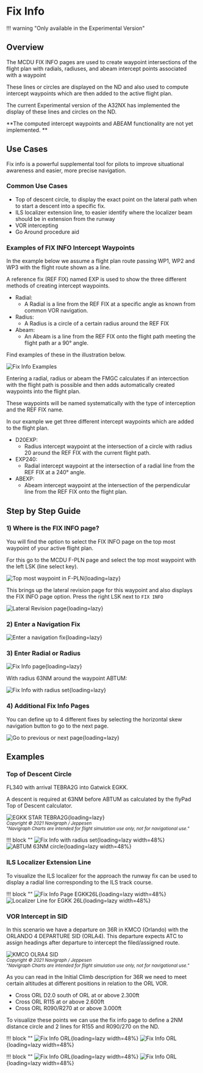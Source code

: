 # Fix Info

!!! warning "Only available in the Experimental Version"

## Overview

The MCDU FIX INFO pages are used to create waypoint intersections of the
flight plan with radials, radiuses, and abeam intercept points associated
with a waypoint

These lines or circles are displayed on the ND and also used to compute intercept waypoints which are then added to the active flight plan.

The current Experimental version of the A32NX has implemented the display of these lines and circles on the ND.

**The computed intercept waypoints and ABEAM functionality are not yet implemented.
**
## Use Cases

Fix info is a powerful supplemental tool for pilots to improve situational awareness and easier, more precise navigation.

### Common Use Cases

- Top of descent circle, to display the exact point on the lateral path when to start a descent into a specific fix.
- ILS localizer extension line, to easier identify where the localizer beam should be in extension from the runway
- VOR intercepting
- Go Around procedure aid

### Examples of FIX INFO Intercept Waypoints

In the example below we assume a flight plan route passing WP1, WP2 and WP3 with the flight route shown as a line.

A reference fix (REF FIX) named EXP is used to show the three different methods of creating intercept waypoints.

- Radial:
    - A Radial is a line from the REF FIX at a specific angle as known from common VOR navigation.
- Radius:
    - A Radius is a circle of a certain radius around the REF FIX
- Abeam:
    - An Abeam is a line from the REF FIX onto the flight path meeting the flight path ar a 90° angle.

Find examples of these in the illustration below.

![Fix Info Examples](../assets/fixinfo/fixinfo-example.png "Fix Info Examples")

Entering a radial, radius or abeam the FMGC calculates if an intercection with the flight path is possible and then adds automatically created waypoints into the flight plan.

These waypoints will be named systematically with the type of interception and the REF FIX name.

In our example we get three different intercept waypoints which are added to the flight plan.

- D20EXP:
    - Radius intercept waypoint at the intersection of a circle with radius 20 around the REF FIX with the current flight path.
- EXP240:
    - Radial intercept waypoint at the intersection of a radial line from the REF FIX at a 240° angle.
- ABEXP:
    - Abeam intercept waypoint at the intersection of the perpendicular line from the REF FIX onto the flight plan.

## Step by Step Guide

### 1) Where is the FIX INFO page?

You will find the option to select the FIX INFO page on the top most waypoint of your active flight plan.

For this go to the MCDU F-PLN page and select the top most waypoint with the left LSK (line select key).

![Top most waypoint in F-PLN](../assets/fixinfo/mcdu-top-wp.png "Top most waypoint in F-PLN"){loading=lazy}

This brings up the lateral revision page for this waypoint and also displays the FIX INFO page option. Press the right LSK next to `FIX INFO`

![Lateral Revision page](../assets/fixinfo/mcdu-lat-rev.png "Lateral Revision page"){loading=lazy}

### 2) Enter a Navigation Fix

![Enter a navigation fix](../assets/fixinfo/mcdu-fixinfo-enterfix.png "Enter a navigation fix"){loading=lazy}

### 3) Enter Radial or Radius

![Fix Info page](../assets/fixinfo/mcdu-fixinfo.png "Fix Info page"){loading=lazy}

With radius 63NM around the waypoint ABTUM:

![Fix Info with radius set](../assets/fixinfo/mcdu-fixinfo-radius.png "Fix Info with radius set"){loading=lazy}

### 4) Additional Fix Info Pages

You can define up to 4 different fixes by selecting the horizontal skew navigation button to go to the next page.

![Go to previous or next page](../assets/fixinfo/mcdu-fixinfo-pages.png "Go to previous or next page"){loading=lazy}

## Examples

### Top of Descent Circle

FL340 with arrival TEBRA2G into Gatwick EGKK.

A descent is required at 63NM before ABTUM as calculated by the flyPad Top of Descent calculator.

![EGKK STAR TEBRA2G](../assets/fixinfo/navigraph-egkk-tebra2g.png "EGKK STAR TEBRA2G"){loading=lazy}
<br/><sub>*Copyright © 2021 Navigraph / Jeppesen<br/>
"Navigraph Charts are intended for flight simulation use only, not for navigational use."*</sub>

<style>
    .md-typeset .admonition.block, .md-typeset details.block {
        text-align: center;
    }
</style>

!!! block ""
    ![Fix Info with radius set](../assets/fixinfo/mcdu-fixinfo-radius.png "Fix Info with radius set"){loading=lazy width=48%}
    ![ABTUM 63NM circle](../assets/fixinfo/nd-abtum-circle.png "ABTUM 63NM circle"){loading=lazy width=48%}

### ILS Localizer Extension Line

To visualize the ILS localizer for the approach the runway fix can be used to display a radial line corresponding to the ILS track course.

!!! block ""
    ![Fix Info Page EGKK26L](../assets/fixinfo/mcdu-fixinfo-egkk26l.png "Fix Info Page EGKK26L"){loading=lazy width=48%}
    ![Localizer Line for EGKK 26L](../assets/fixinfo/nd-egkk26l-locline.png "Localizer Line for EGKK 26L"){loading=lazy width=48%}

### VOR Intercept in SID

In this scenario we have a departure on 36R in KMCO (Orlando) with the ORLANDO 4 DEPARTURE SID (ORLA4). This departure expects ATC to assign headings after departure to intercept the filed/assigned route.

![KMCO OLRA4 SID](../assets/fixinfo/navigraph-kmco-orla4.png "KMCO OLRA4 SID")
<br/><sub>*Copyright © 2021 Navigraph / Jeppesen<br/>
"Navigraph Charts are intended for flight simulation use only, not for navigational use."*</sub>

As you can read in the Initial Climb description for 36R we need to meet certain altitudes at different positions in relation to the ORL VOR.

- Cross ORL D2.0 south of ORL at or above 2.300ft
- Cross ORL R115 at or above 2.600ft
- Cross ORL R090/R270 at or above 3.000ft

To visualize these points we can use the fix info page to define a 2NM distance circle and 2 lines for R155 and R090/270 on the ND.

!!! block ""
![Fix Info ORL](../assets/fixinfo/mcdu-orl-fixinfo1.png "Fix Info ORL"){loading=lazy width=48%}
![Fix Info ORL](../assets/fixinfo/mcdu-orl-fixinfo2.png "Fix Info ORL"){loading=lazy width=48%}

!!! block ""
![Fix Info ORL](../assets/fixinfo/nd-orl-fixinfo1.png "Fix Info ORL"){loading=lazy width=48%}
![Fix Info ORL](../assets/fixinfo/nd-orl-fixinfo2.png "Fix Info ORL"){loading=lazy width=48%}


